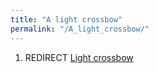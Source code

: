 ```yaml
---
title: "A light crossbow"
permalink: "/A_light_crossbow/"
---
```


1.  REDIRECT [Light crossbow](Light_crossbow "wikilink")